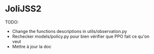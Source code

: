 # JoliJSS2

TODO:
 - Change the functions descriptions in utils/observation.py
 - Rechecker models/policy.py pour bien vérifier que PPO fait ce qu'on veut
 - Mettre à jour la doc
